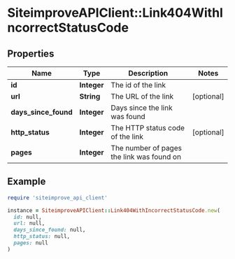 # SiteimproveAPIClient::Link404WithIncorrectStatusCode

## Properties

| Name | Type | Description | Notes |
| ---- | ---- | ----------- | ----- |
| **id** | **Integer** | The id of the link |  |
| **url** | **String** | The URL of the link | [optional] |
| **days_since_found** | **Integer** | Days since the link was found |  |
| **http_status** | **Integer** | The HTTP status code of the link | [optional] |
| **pages** | **Integer** | The number of pages the link was found on |  |

## Example

```ruby
require 'siteimprove_api_client'

instance = SiteimproveAPIClient::Link404WithIncorrectStatusCode.new(
  id: null,
  url: null,
  days_since_found: null,
  http_status: null,
  pages: null
)
```

